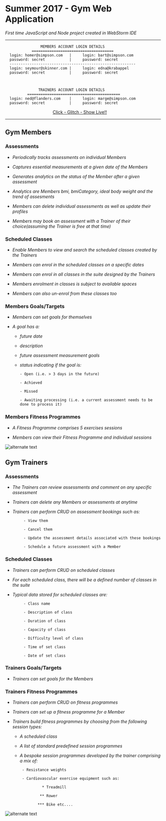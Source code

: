 # Summer 2017 - Gym Web Application

_First time JavaScript and Node project created in WebStorm IDE_
***
                    MEMBERS ACCOUNT LOGIN DETAILS  
                =====================================
      login: homer@simpson.com   |     login: bart@simpson.com
      password: secret           |     password: secret
      ---------------------------------------------------------
      login: seymour@skinner.com |     login: edna@krabappel
      password: secret           |     password: secret
      
      
      
                   TRAINERS ACCOUNT LOGIN DETAILS  
              ==========================================
      login: ned@flanders.com    |     login: marge@simpson.com
      password: secret           |     password: secret


&emsp;&emsp;&emsp;&emsp;&emsp;&emsp;&emsp;&emsp;&emsp;&emsp;&emsp;<a href="https://glitch.com/edit/#!/gym-app?path=README.md:27:0">Click - Glitch - Show Live!!</a>

***

## Gym Members

### Assessments
- _Periodically tracks assessments on individual Members_

- _Captures essential measurements at a given date of the Members_

- _Generates analytics on the status of the Member after a given assessment_

- _Analytics are Members bmi, bmiCategory, ideal body weight and the trend of assesments_

- _Members can delete individual assessments as well as update their profiles_

- _Members may book an assessment	with a Trainer of their	choice(assuming	the	Trainer is free	at that time)_

### Scheduled Classes
- _Enable Members to view and search the scheduled classes created by the Trainers_

- _Members can enrol in the scheduled classes on a specific dates_

- _Members can enrol in	all	classes	in the suite designed by the Trainers_

- _Members enrolment in	classes	is subject to	available	spaces_

- _Members can also un-enrol from	these classes	too_

### Members Goals/Targets
- _Members can set goals for themselves_	

* _A goal has a:_

     - _future date_
  
     - _description_
  
     - _future assessment measurement goals_

     - _status indicating if the goal is:_
  
           - Open (i.e. > 3 days in the future)
     
           - Achieved
     
           - Missed
     
           - Awaiting processing (i.e. a current assessment needs to be done to process it)
  
### Members Fitness Programmes
  - _A Fitness Programme comprises 5 exercises sessions_
  
  - _Members can view their Fitness Programme and individual sessions_
 
 
 ![alternate text](http://res.cloudinary.com/cloud101/image/upload/v1501779636/homer-simpson-muscles_sqsv2v.jpg) 


## Gym Trainers
### Assessments
- _The Trainers can review assessments and comment on any specific assessment_

- _Trainers can delete any Members or assessments at anytime_

- _Trainers can perform CRUD on assessment bookings such as:_

           - View them
            
           - Cancel them		
            
           - Update the assessment details associated with these bookings
            
           - Schedule a future assessment with a Member

### Scheduled Classes
- _Trainers can perform CRUD on scheduled classes_

- _For each scheduled class, there will be a defined number of classes in the suite_

- _Typical data stored for scheduled classes are:_

           - Class name
          
           - Description of class
          
           - Duration of class
          
           - Capacity of class
          
           - Difficulty level of class
          
           - Time of set class
          
           - Date of set class
 
### Trainers Goals/Targets
- _Trainers can set goals for the Members_

### Trainers Fitness Programmes
- _Trainers can perform CRUD on fitness programmes_

- _Trainers can set up a fitness programme for a Member_

- _Trainers build fitness programmes by choosing from the following session types:_

     - _A scheduled class_

     - _A list of standard predefined session programmes_
     
     - _A bespoke session programmes developed by the trainer comprising a mix of:_	
     
            - Resistance weights
                    
            - Cardiovascular exercise equipment such as:	
            
                     * Treadmill
                    
                    ** Rower
                    
                   *** Bike etc....	

 ![alternate text](http://res.cloudinary.com/cloud101/image/upload/v1500222855/info_vit8ea.png)

		   

     

	




